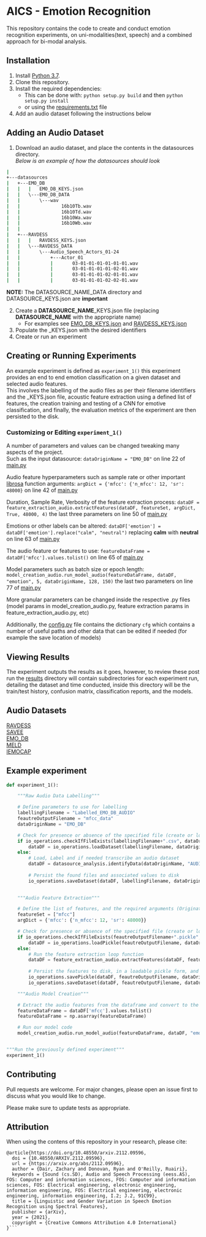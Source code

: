 # AICS - Emotion Recognition

This repository contains the code to create and conduct emotion recognition experiments, on uni-modalities(text, speech) and a combined approach for bi-modal analysis.

## Installation

1. Install [Python 3.7](https://www.python.org/downloads/release/python-370/).
1. Clone this repository.
1. Install the required dependencies:
    * This can be done with: ```python setup.py build``` and then ```python setup.py install```
    * or using the [requirements.txt](https://github.com/ZacDair/emo_detect/blob/main/requirements.txt) file
1. Add an audio dataset following the instructions below

## Adding an Audio Dataset
1. Download an audio dataset, and place the contents in the datasources directory.  
*Below is an example of how the datasources should look*  
```Bash
|           
+---datasources
|   +---EMO_DB
|   |   |   EMO_DB_KEYS.json   
|   |   \---EMO_DB_DATA
|   |       \---wav
|   |               16b10Tb.wav
|   |               16b10Td.wav
|   |               16b10Wa.wav
|   |               16b10Wb.wav
|   |               
|   +---RAVDESS
|   |   |   RAVDESS_KEYS.json  
|   |   \---RAVDESS_DATA
|   |       \---Audio_Speech_Actors_01-24
|   |           +---Actor_01
|   |           |       03-01-01-01-01-01-01.wav
|   |           |       03-01-01-01-01-02-01.wav
|   |           |       03-01-01-01-02-01-01.wav
|   |           |       03-01-01-01-02-02-01.wav

```
**NOTE:** The DATASOURCE_NAME_DATA directory and DATASOURCE_KEYS.json are **important**

2. Create a **DATASOURCE_NAME**_KEYS.json file (replacing **DATASOURCE_NAME** with the appropriate name)
    * For examples see [EMO_DB_KEYS.json](https://github.com/ZacDair/emo_detect/blob/main/datasources/EMO_DB/EMO_DB_KEYS.json) and [RAVDESS_KEYS.json](https://github.com/ZacDair/emo_detect/blob/main/datasources/RAVDESS/RAVDESS_KEYS.json)
1. Populate the _KEYS.json with the desired identifiers
1. Create or run an experiment


## Creating or Running Experiments

An example experiment is defined as ```experiment_1()``` this experiment provides an end to end emotion classification on a given dataset and selected audio features.  
This involves the labelling of the audio files as per their filename identifiers and the _KEYS.json file, acoustic feature extraction using a defined list of features, the creation training and testing of a CNN for emotive classification, and finally, the evaluation metrics of the experiment are then persisted to the disk.

### Customizing or Editing ```experiment_1()```
A number of parameters and values can be changed tweaking many aspects of the project.  
Such as the input datasource: `dataOriginName = "EMO_DB"` on line 22 of [main.py](https://github.com/ZacDair/emo_detect/blob/69f083e026dbd997b2df8c1d001fff25052f0305/main.py#L22)  

Audio feature hyperparameters such as sample rate or other important [librosa](https://librosa.org/) function arguments: `argDict = {'mfcc': {'n_mfcc': 12, 'sr': 48000}` on line 42 of [main.py](https://github.com/ZacDair/emo_detect/blob/69f083e026dbd997b2df8c1d001fff25052f0305/main.py#L42)  

Duration, Sample Rate, Verbosity of the feature extraction process: `dataDF = feature_extraction_audio.extractFeatures(dataDF, featureSet, argDict, True, 48000, 4)` the last three parameters on line 50 of [main.py](https://github.com/ZacDair/emo_detect/blob/69f083e026dbd997b2df8c1d001fff25052f0305/main.py#L50)  

Emotions or other labels can be altered: `dataDF['emotion'] = dataDF['emotion'].replace("calm", "neutral")` replacing **calm** with **neutral** on line 63 of [main.py](https://github.com/ZacDair/emo_detect/blob/69f083e026dbd997b2df8c1d001fff25052f0305/main.py#L63)  

The audio feature or features to use: `featureDataFrame = dataDF['mfcc'].values.tolist()` on line 65 of [main.py](https://github.com/ZacDair/emo_detect/blob/69f083e026dbd997b2df8c1d001fff25052f0305/main.py#L68)

Model parameters such as batch size or epoch length: `model_creation_audio.run_model_audio(featureDataFrame, dataDF, "emotion", 5, dataOriginName, 128, 150)` the last two parameters on line 77 of [main.py](https://github.com/ZacDair/emo_detect/blob/69f083e026dbd997b2df8c1d001fff25052f0305/main.py#L77)  

More granular parameters can be changed inside the respective .py files (model params in model_creation_audio.py, feature extraction params in feature_extraction_audio.py, etc)

Additionally, the [config.py](https://github.com/ZacDair/emo_detect/blob/main/config.py) file contains the dictionary `cfg` which contains a number of useful paths and other data that can be edited if needed (for example the save location of models)


## Viewing Results
The experiment outputs the results as it goes, however, to review these post run the [results](https://github.com/ZacDair/emo_detect/tree/main/results) directory will contain subdirectories for each experiment run, detailing the dataset and time conducted, inside this directory will be the train/test history, confusion matrix, classification reports, and the models.


## Audio Datasets
[RAVDESS](https://zenodo.org/record/1188976#.YRJD6IhKiiM)  
[SAVEE](http://kahlan.eps.surrey.ac.uk/savee/)  
[EMO_DB](http://emodb.bilderbar.info/start.html)  
[MELD](https://affective-meld.github.io/)  
[IEMOCAP](https://sail.usc.edu/iemocap/iemocap_release.htm)

## Example experiment

```python
def experiment_1():

    """Raw Audio Data Labelling"""

    # Define parameters to use for labelling
    labellingFilename = "Labelled_EMO_DB_AUDIO"
    feautreOutputFilename = "mfcc_data"
    dataOriginName = "EMO_DB"

    # Check for presence or absence of the specified file (create or load file)
    if io_operations.checkIfFileExists(labellingFilename+".csv", dataOriginName):
        dataDF = io_operations.loadDataset(labellingFilename, dataOriginName)
    else:
        # Load, Label and if needed transcribe an audio dataset
        dataDF = datasource_analysis.identifyData(dataOriginName, "AUDIO", ".wav")
        
        # Persist the found files and associated values to disk
        io_operations.saveDataset(dataDF, labellingFilename, dataOriginName)
        

    """Audio Feature Extraction"""

    # Define the list of features, and the required arguments (Originates from Librosa)
    featureSet = ["mfcc"]
    argDict = {'mfcc': {'n_mfcc': 12, 'sr': 48000}}

    # Check for presence or absence of the specified file (create or load file)
    if io_operations.checkIfFileExists(feautreOutputFilename+".pickle", dataOriginName):
        dataDF = io_operations.loadPickle(feautreOutputFilename, dataOriginName)
    else:
        # Run the feature extraction loop function
        dataDF = feature_extraction_audio.extractFeatures(dataDF, featureSet, argDict, True, 48000, 4)
        
        # Persist the features to disk, in a loadable pickle form, and viewable csv
        io_operations.savePickle(dataDF, feautreOutputFilename, dataOriginName)
        io_operations.saveDataset(dataDF, feautreOutputFilename, dataOriginName)

    """Audio Model Creation"""

    # Extract the audio features from the dataframe and convert to the required shape
    featureDataFrame = dataDF['mfcc'].values.tolist()
    featureDataFrame = np.asarray(featureDataFrame)

    # Run our model code
    model_creation_audio.run_model_audio(featureDataFrame, dataDF, "emotion", 5, dataOriginName, 128, 150)


"""Run the previously defined experiment"""
experiment_1()
```

## Contributing
Pull requests are welcome. For major changes, please open an issue first to discuss what you would like to change.

Please make sure to update tests as appropriate.

## Attribution
When using the contens of this repository in your research, please cite:
```
@article{https://doi.org/10.48550/arxiv.2112.09596,
  doi = {10.48550/ARXIV.2112.09596},  
  url = {https://arxiv.org/abs/2112.09596},  
  author = {Dair, Zachary and Donovan, Ryan and O'Reilly, Ruairi},  
  keywords = {Sound (cs.SD), Audio and Speech Processing (eess.AS), FOS: Computer and information sciences, FOS: Computer and information sciences, FOS: Electrical engineering, electronic engineering, information engineering, FOS: Electrical engineering, electronic engineering, information engineering, I.2; J.2, 91C99},  
  title = {Linguistic and Gender Variation in Speech Emotion Recognition using Spectral Features},  
  publisher = {arXiv},  
  year = {2021},  
  copyright = {Creative Commons Attribution 4.0 International}
}```
